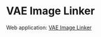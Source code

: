 # VAE Image Linker

Web application: [VAE Image Linker](https://muds.gdl.jp/~s2122027/vae-image-linker/)
